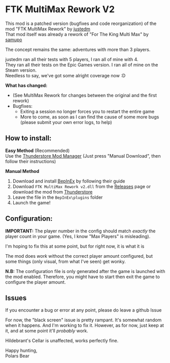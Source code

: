 # FTK MultiMax Rework V2

This mod is a patched version (bugfixes and code reorganization) of the mod "FTK MultiMax Rework" by [justedm](https://next.nexusmods.com/profile/justedm?gameId=2887) \
That mod itself was already a rework of "For The King Multi Max" by [samupo](https://next.nexusmods.com/profile/Samupo?gameId=2887)

The concept remains the same: adventures with more than 3 players.

justedm ran all their tests with 5 players, I ran all of mine with 4. \
They ran all their tests on the Epic Games version. I ran all of mine on the Steam version. \
Needless to say, we've got some alright coverage now :D

**What has changed:**

- (See MultiMax Rework for changes between the original and the first rework)
- Bugfixes:
  - Exiting a session no longer forces you to restart the entire game
  - More to come, as soon as I can find the cause of some more bugs (please submit your own error logs, to help)

## How to install:

**Easy Method** (Recommended) \
Use the [Thunderstore Mod Manager](https://thunderstore.io/package/ebkr/r2modman/)
(Just press "Manual Download", then follow their instructions)

**Manual Method**

1. Download and install [BepInEx](https://for-the-king.thunderstore.io/package/BepInEx/BepInExPack_ForTheKing/) by following their guide
2. Download `FTK MultiMax Rework v2.dll` from the [Releases](https://github.com/PolarsBear/FTK-MultiMax-Rework-v2/releases) page or download the mod from [Thunderstore](https://thunderstore.io/c/for-the-king/p/PolarsBear/FTK_MultiMax_Rework_v2/)
3. Leave the file in the `BepInEx\plugins` folder
4. Launch the game!

## Configuration:

**IMPORTANT:** The player number in the config should match _exactly_ the player count in your game. (Yes, I know "Max Players" is misleading).

I'm hoping to fix this at some point, but for right now, it is what it is

The mod does _work_ without the correct player amount configured, but some things (only visual, from what I've seen) get wonky.

**N.B:** The configuration file is only generated after the game is launched with the mod enabled. Therefore, you might have to start then exit the game to configure the player amount.

## Issues

If you encounter a bug or error at any point, please do leave a github Issue

For now, the "black screen" issue is pretty rampant. It's somewhat random when it happens. And I'm working to fix it. However, as for now, just keep at it, and at some point it'll _probably_ work.

Hildebrant's Cellar is unaffected, works perfectly fine.

Happy hunting, \
Polars Bear
